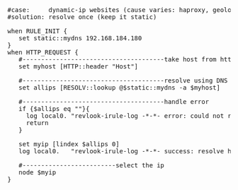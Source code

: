<pre>
#case:     dynamic-ip websites (cause varies: haproxy, geolocation, CDNs, load-balancing, generic rule of thumb, etc..)
#solution: resolve once (keep it static)

when RULE_INIT {
   set static::mydns 192.168.184.180
}
when HTTP_REQUEST {
   #--------------------------------------take host from http header
   set myhost [HTTP::header "Host"]

   #--------------------------------------resolve using DNS (and keep it)
   set allips [RESOLV::lookup @$static::mydns -a $myhost]

   #--------------------------------------handle error
   if {$allips eq ""}{
     log local0. "revlook-irule-log -*-*- error: could not resolve host: $myhost"
     return
   }

   set myip [lindex $allips 0]
   log local0.   "revlook-irule-log -*-*- success: resolve host: $myhost --- to ip: $myip"

   #-------------------------select the ip 
   node $myip
}
 
 
      
</pre>
